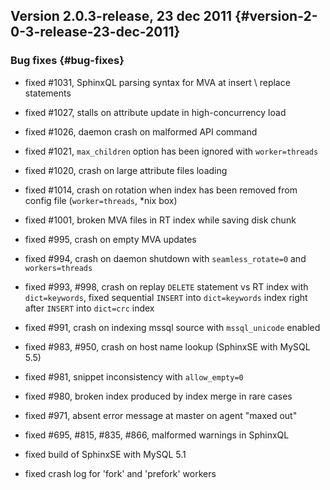 ## Version 2.0.3-release, 23 dec 2011 {#version-2-0-3-release-23-dec-2011}

### Bug fixes {#bug-fixes}

*   fixed #1031, SphinxQL parsing syntax for MVA at insert \ replace statements

*   fixed #1027, stalls on attribute update in high-concurrency load

*   fixed #1026, daemon crash on malformed API command

*   fixed #1021, `max_children` option has been ignored with `worker=threads`

*   fixed #1020, crash on large attribute files loading

*   fixed #1014, crash on rotation when index has been removed from config file (`worker=threads`, *nix box)

*   fixed #1001, broken MVA files in RT index while saving disk chunk

*   fixed #995, crash on empty MVA updates

*   fixed #994, crash on daemon shutdown with `seamless_rotate=0` and `workers=threads`

*   fixed #993, #998, crash on replay `DELETE` statement vs RT index with `dict=keywords`, fixed sequential `INSERT` into `dict=keywords` index right after `INSERT` into `dict=crc` index

*   fixed #991, crash on indexing mssql source with `mssql_unicode` enabled

*   fixed #983, #950, crash on host name lookup (SphinxSE with MySQL 5.5)

*   fixed #981, snippet inconsistency with `allow_empty=0`

*   fixed #980, broken index produced by index merge in rare cases

*   fixed #971, absent error message at master on agent &quot;maxed out&quot;

*   fixed #695, #815, #835, #866, malformed warnings in SphinxQL

*   fixed build of SphinxSE with MySQL 5.1

*   fixed crash log for &#039;fork&#039; and &#039;prefork&#039; workers